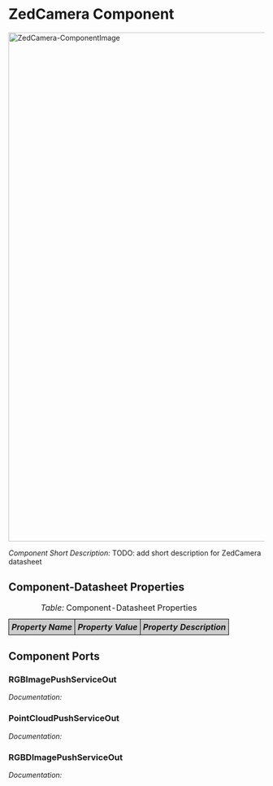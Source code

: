 <!--- This file is generated from the ZedCamera.componentDocumentation model --->
<!--- do not modify this file manually as it will by automatically overwritten by the code generator, modify the model instead and re-generate this file --->

# ZedCamera Component

<img src="model/ZedCameraComponentDefinition.jpg" alt="ZedCamera-ComponentImage" width="1000">

*Component Short Description:* TODO: add short description for ZedCamera datasheet


## Component-Datasheet Properties

<table style="border-collapse:collapse;">
<caption><i>Table:</i> Component-Datasheet Properties</caption>
<tr style="background-color:#ccc;">
<th style="border:1px solid black; padding: 5px;"><i>Property Name</i></th>
<th style="border:1px solid black; padding: 5px;"><i>Property Value</i></th>
<th style="border:1px solid black; padding: 5px;"><i>Property Description</i></th>
</tr>
</table>

## Component Ports

### RGBImagePushServiceOut

*Documentation:*


### PointCloudPushServiceOut

*Documentation:*


### RGBDImagePushServiceOut

*Documentation:*





